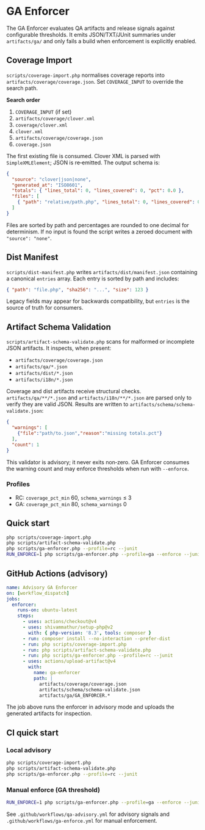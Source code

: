 # GA Enforcer

The GA Enforcer evaluates QA artifacts and release signals against configurable
thresholds. It emits JSON/TXT/JUnit summaries under `artifacts/ga/` and only
fails a build when enforcement is explicitly enabled.

## Coverage Import

`scripts/coverage-import.php` normalises coverage reports into
`artifacts/coverage/coverage.json`. Set `COVERAGE_INPUT` to override the
search path.

**Search order**

1. `COVERAGE_INPUT` (if set)
2. `artifacts/coverage/clover.xml`
3. `coverage/clover.xml`
4. `clover.xml`
5. `artifacts/coverage/coverage.json`
6. `coverage.json`

The first existing file is consumed. Clover XML is parsed with
`SimpleXMLElement`; JSON is re‑emitted. The output schema is:

```json
{
  "source": "clover|json|none",
  "generated_at": "ISO8601",
  "totals": { "lines_total": 0, "lines_covered": 0, "pct": 0.0 },
  "files": [
    { "path": "relative/path.php", "lines_total": 0, "lines_covered": 0, "pct": 0.0 }
  ]
}
```

Files are sorted by path and percentages are rounded to one decimal for
determinism. If no input is found the script writes a zeroed document with
`"source": "none"`.

## Dist Manifest

`scripts/dist-manifest.php` writes `artifacts/dist/manifest.json` containing a
canonical `entries` array. Each entry is sorted by path and includes:

```json
{ "path": "file.php", "sha256": "...", "size": 123 }
```

Legacy fields may appear for backwards compatibility, but `entries` is the
source of truth for consumers.

## Artifact Schema Validation

`scripts/artifact-schema-validate.php` scans for malformed or incomplete JSON
artifacts. It inspects, when present:

* `artifacts/coverage/coverage.json`
* `artifacts/qa/*.json`
* `artifacts/dist/*.json`
* `artifacts/i18n/*.json`

Coverage and dist artifacts receive structural checks. `artifacts/qa/**/*.json`
and `artifacts/i18n/**/*.json` are parsed only to verify they are valid JSON.
Results are written to `artifacts/schema/schema-validate.json`:

```json
{
  "warnings": [
    {"file":"path/to.json","reason":"missing totals.pct"}
  ],
  "count": 1
}
```

This validator is advisory; it never exits non‑zero. GA Enforcer consumes the
warning count and may enforce thresholds when run with `--enforce`.

### Profiles

* RC: `coverage_pct_min` 60, `schema_warnings` ≤ 3
* GA: `coverage_pct_min` 80, `schema_warnings` 0

## Quick start

```bash
php scripts/coverage-import.php
php scripts/artifact-schema-validate.php
php scripts/ga-enforcer.php --profile=rc --junit
RUN_ENFORCE=1 php scripts/ga-enforcer.php --profile=ga --enforce --junit
```

## GitHub Actions (advisory)

```yaml
name: Advisory GA Enforcer
on: [workflow_dispatch]
jobs:
  enforcer:
    runs-on: ubuntu-latest
    steps:
      - uses: actions/checkout@v4
      - uses: shivammathur/setup-php@v2
        with: { php-version: '8.3', tools: composer }
      - run: composer install --no-interaction --prefer-dist
      - run: php scripts/coverage-import.php
      - run: php scripts/artifact-schema-validate.php
      - run: php scripts/ga-enforcer.php --profile=rc --junit
      - uses: actions/upload-artifact@v4
        with:
          name: ga-enforcer
          path: |
            artifacts/coverage/coverage.json
            artifacts/schema/schema-validate.json
            artifacts/ga/GA_ENFORCER.*
```

The job above runs the enforcer in advisory mode and uploads the generated
artifacts for inspection.


## CI quick start

### Local advisory
```bash
php scripts/coverage-import.php
php scripts/artifact-schema-validate.php
php scripts/ga-enforcer.php --profile=rc --junit
```

### Manual enforce (GA threshold)
```bash
RUN_ENFORCE=1 php scripts/ga-enforcer.php --profile=ga --enforce --junit
```

See `.github/workflows/qa-advisory.yml` for advisory signals and `.github/workflows/ga-enforce.yml` for manual enforcement.
